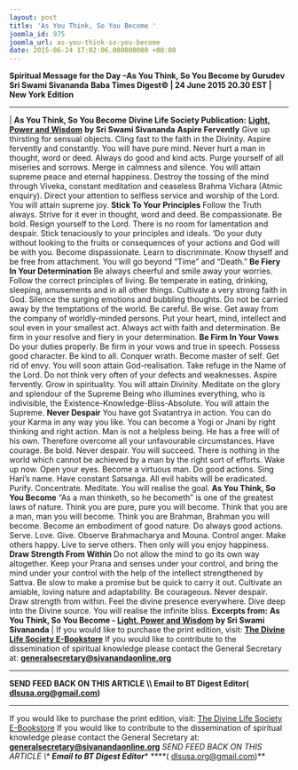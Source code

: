 ```yaml
---
layout: post
title: 'As You Think, So You Become '
joomla_id: 975
joomla_url: as-you-think-so-you-become
date: 2015-06-24 17:02:06.000000000 +00:00
---
```

**Spiritual Message for the Day –As You Think, So You Become by Gurudev Sri Swami Sivananda**
**Baba Times Digest© | 24 June 2015 20.30 EST | New York Edition**
* * *
| 
**As You Think, So You Become**
**Divine Life Society Publication:** [**Light, Power and Wisdom**](http://www.dlshq.org/download/lightpower.htm#_VPID_49) **by Sri Swami Sivananda**
**Aspire Fervently**
Give up thirsting for sensual objects. Cling fast to the faith in the Divinity. Aspire fervently and constantly. You will have pure mind. Never hurt a man in thought, word or deed. Always do good and kind acts. Purge yourself of all miseries and sorrows. Merge in calmness and silence. You will attain supreme peace and eternal happiness.
Destroy the tossing of the mind through Viveka, constant meditation and ceaseless Brahma Vichara (Atmic enquiry). Direct your attention to selfless service and worship of the Lord. You will attain supreme joy.
**Stick To Your Principles**
Follow the Truth always. Strive for it ever in thought, word and deed. Be compassionate. Be bold. Resign yourself to the Lord. There is no room for lamentation and despair.
Stick tenaciously to your principles and ideals. ‘Do your duty without looking to the fruits or consequences of your actions and God will be with you. Become dispassionate. Learn to discriminate. Know thyself and be free from attachment. You will go beyond “Time” and “Death.”
**Be Fiery In Your Determination**
Be always cheerful and smile away your worries. Follow the correct principles of living. Be temperate in eating, drinking, sleeping, amusements and in all other things. Cultivate a very strong faith in God.
Silence the surging emotions and bubbling thoughts. Do not be carried away by the temptations of the world. Be careful. Be wise. Get away from the company of worldly-minded persons. Put your heart, mind, intellect and soul even in your smallest act. Always act with faith and determination. Be firm in your resolve and fiery in your determination.
**Be Firm In Your Vows**
Do your duties properly. Be firm in your vows and true in speech. Possess good character. Be kind to all. Conquer wrath. Become master of self. Get rid of envy. You will soon attain God-realisation.
Take refuge in the Name of the Lord. Do not think very often of your defects and weaknesses. Aspire fervently. Grow in spirituality. You will attain Divinity.
Meditate on the glory and splendour of the Supreme Being who illumines everything, who is indivisible, the Existence-Knowledge-Bliss-Absolute. You will attain the Supreme.
**Never Despair**
You have got Svatantrya in action. You can do your Karma in any way you like. You can become a Yogi or Jnani by right thinking and right action. Man is not a helpless being. He has a free will of his own. Therefore overcome all your unfavourable circumstances. Have courage. Be bold. Never despair. You will succeed. There is nothing in the world which cannot be achieved by a man by the right sort of efforts.
Wake up now. Open your eyes. Become a virtuous man. Do good actions. Sing Hari’s name. Have constant Satsanga. All evil habits will be eradicated. Purify. Concentrate. Meditate. You will realise the goal.
**As You Think, So You Become**
“As a man thinketh, so he becometh” is one of the greatest laws of nature. Think you are pure, pure you will become. Think that you are a man, man you will become. Think you are Brahman, Brahman you will become. Become an embodiment of good nature. Do always good actions. Serve. Love. Give. Observe Brahmacharya and Mouna. Control anger. Make others happy. Live to serve others. Then only will you enjoy happiness.
**Draw Strength From Within**
Do not allow the mind to go its own way altogether. Keep your Prana and senses under your control, and bring the mind under your control with the help of the intellect strengthened by Sattva.
Be slow to make a promise but be quick to carry it out. Cultivate an amiable, loving nature and adaptability. Be courageous. Never despair. Draw strength from within. Feel the divine presence everywhere. Dive deep into the Divine source. You will realise the infinite bliss.
**Excerpts from:** **As You Think, So You Become - [Light, Power and Wisdom](http://www.dlshq.org/download/lightpower.htm#_VPID_49)**  **by Sri Swami Sivananda**
 |
If you would like to purchase the print edition, visit: **[The Divine Life Society E-Bookstore](http://www.dlshq.org/download/download.htm)**
If you would like to contribute to the dissemination of spiritual knowledge please contact the General Secretary at: [](mailto:%20%3Cscript%20type=%27text/javascript%27%3E%20%3C%21--%20var%20prefix%20=%20%27ma%27%20+%20%27il%27%20+%20%27to%27;%20var%20path%20=%20%27hr%27%20+%20%27ef%27%20+%20%27=%27;%20var%20addy57016%20=%20%27generalsecretary%27%20+%20%27@%27;%20addy57016%20=%20addy57016%20+%20%27sivanandaonline%27%20+%20%27.%27%20+%20%27org%27;%20document.write%28%27%3Ca%20%27%20+%20path%20+%20%27%5C%27%27%20+%20prefix%20+%20%27:%27%20+%20addy57016%20+%20%27%5C%27%3E%27%29;%20document.write%28addy57016%29;%20document.write%28%27%3C%5C/a%3E%27%29;%20//--%3E%5Cn%20%3C/script%3E%3Cscript%20type=%27text/javascript%27%3E%20%3C%21--%20document.write%28%27%3Cspan%20style=%5C%27display:%20none;%5C%27%3E%27%29;%20//--%3E%20%3C/script%3EThis%20email%20address%20is%20being%20protected%20from%20spambots.%20You%20need%20JavaScript%20enabled%20to%20view%20it.%20%3Cscript%20type=%27text/javascript%27%3E%20%3C%21--%20document.write%28%27%3C/%27%29;%20document.write%28%27span%3E%27%29;%20//--%3E%20%3C/script%3E?subject=Contribution%20to%20Dissemination%20of%20Spiritual%20Knowledge) **generalsecretary@sivanandaonline.org**
****
**SEND FEED BACK ON THIS ARTICLE \\\ Email to BT Digest Editor[](mailto:%20%3Cscript%20type=%27text/javascript%27%3E%20%3C%21--%20var%20prefix%20=%20%27ma%27%20+%20%27il%27%20+%20%27to%27;%20var%20path%20=%20%27hr%27%20+%20%27ef%27%20+%20%27=%27;%20var%20addy72654%20=%20%27dlsusa.org%27%20+%20%27@%27;%20addy72654%20=%20addy72654%20+%20%27gmail%27%20+%20%27.%27%20+%20%27com%27;%20document.write%28%27%3Ca%20%27%20+%20path%20+%20%27%5C%27%27%20+%20prefix%20+%20%27:%27%20+%20addy72654%20+%20%27%5C%27%3E%27%29;%20document.write%28addy72654%29;%20document.write%28%27%3C%5C/a%3E%27%29;%20//--%3E%5Cn%20%3C/script%3E%3Cscript%20type=%27text/javascript%27%3E%20%3C%21--%20document.write%28%27%3Cspan%20style=%5C%27display:%20none;%5C%27%3E%27%29;%20//--%3E%20%3C/script%3EThis%20email%20address%20is%20being%20protected%20from%20spambots.%20You%20need%20JavaScript%20enabled%20to%20view%20it.%20%3Cscript%20type=%27text/javascript%27%3E%20%3C%21--%20document.write%28%27%3C/%27%29;%20document.write%28%27span%3E%27%29;%20//--%3E%20%3C/script%3E?subject=DLS%20Posts)( [dlsusa.org@gmail.com](mailto:dlsusa.org@gmail.com))**
* * *
  
If you would like to purchase the print edition, visit: [The Divine Life Society E-Bookstore](http://www.dlshq.org/download/download.htm)
If you would like to contribute to the dissemination of spiritual knowledge please contact the General Secretary at: **[generalsecretary@sivanandaonline.org](mailto:generalsecretary@sivanandaonline.org)**
**SEND FEED BACK ON THIS ARTICLE \\\**  **Email to BT Digest Editor**** [](mailto:%20%3Cscript%20type=%27text/javascript%27%3E%20%3C%21--%20var%20prefix%20=%20%27ma%27%20+%20%27il%27%20+%20%27to%27;%20var%20path%20=%20%27hr%27%20+%20%27ef%27%20+%20%27=%27;%20var%20addy72654%20=%20%27dlsusa.org%27%20+%20%27@%27;%20addy72654%20=%20addy72654%20+%20%27gmail%27%20+%20%27.%27%20+%20%27com%27;%20document.write%28%27%3Ca%20%27%20+%20path%20+%20%27%5C%27%27%20+%20prefix%20+%20%27:%27%20+%20addy72654%20+%20%27%5C%27%3E%27%29;%20document.write%28addy72654%29;%20document.write%28%27%3C%5C/a%3E%27%29;%20//--%3E%5Cn%20%3C/script%3E%3Cscript%20type=%27text/javascript%27%3E%20%3C%21--%20document.write%28%27%3Cspan%20style=%5C%27display:%20none;%5C%27%3E%27%29;%20//--%3E%20%3C/script%3EThis%20email%20address%20is%20being%20protected%20from%20spambots.%20You%20need%20JavaScript%20enabled%20to%20view%20it.%20%3Cscript%20type=%27text/javascript%27%3E%20%3C%21--%20document.write%28%27%3C/%27%29;%20document.write%28%27span%3E%27%29;%20//--%3E%20%3C/script%3E?subject=DLS%20Posts)****( [dlsusa.org@gmail.com](mailto:dlsusa.org@gmail.com))**  

